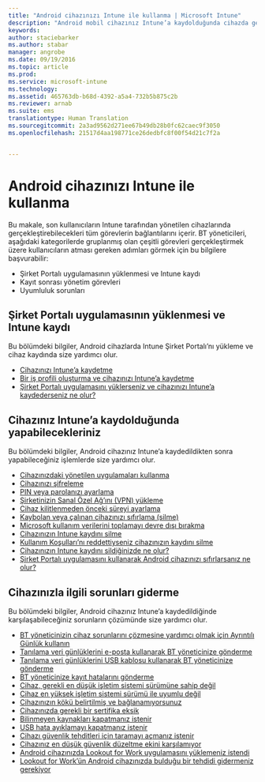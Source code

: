 ```yaml
---
title: "Android cihazınızı Intune ile kullanma | Microsoft Intune"
description: "Android mobil cihazınız Intune’a kaydolduğunda cihazda gerçekleştirebileceğiniz görevlere yönelik bağlantıların listesi"
keywords: 
author: staciebarker
ms.author: stabar
manager: angrobe
ms.date: 09/19/2016
ms.topic: article
ms.prod: 
ms.service: microsoft-intune
ms.technology: 
ms.assetid: 465763db-b68d-4392-a5a4-732b5b875c2b
ms.reviewer: arnab
ms.suite: ems
translationtype: Human Translation
ms.sourcegitcommit: 2a3ad9562d271ee67b49db28b0fc62caec9f3050
ms.openlocfilehash: 21517d4aa198771ce26dedbfc8f00f54d21c7f2a


---
```



# Android cihazınızı Intune ile kullanma

Bu makale, son kullanıcıların Intune tarafından yönetilen cihazlarında gerçekleştirebilecekleri tüm görevlerin bağlantılarını içerir. BT yöneticileri, aşağıdaki kategorilerde gruplanmış olan çeşitli görevleri gerçekleştirmek üzere kullanıcıların atması gereken adımları görmek için bu bilgilere başvurabilir:

- Şirket Portalı uygulamasının yüklenmesi ve Intune kaydı
- Kayıt sonrası yönetim görevleri
- Uyumluluk sorunları

## Şirket Portalı uygulamasının yüklenmesi ve Intune kaydı

Bu bölümdeki bilgiler, Android cihazlarda Intune Şirket Portalı’nı yükleme ve cihaz kaydında size yardımcı olur.

- [Cihazınızı Intune’a kaydetme](enroll-your-device-in-Intune-android.md)
- [Bir iş profili oluşturma ve cihazınızı Intune’a kaydetme](create-a-work-profile-and-enroll-your-device-in-intune-android.md)
- [Şirket Portalı uygulamasını yüklerseniz ve cihazınızı Intune’a kaydederseniz ne olur?](what-happens-if-you-install-the-company-portal-app-and-enroll-your-device-in-intune-android.md)

## Cihazınız Intune’a kaydolduğunda yapabilecekleriniz

Bu bölümdeki bilgiler, Android cihazınız Intune’a kaydedildikten sonra yapabileceğiniz işlemlerde size yardımcı olur.

- [Cihazınızdaki yönetilen uygulamaları kullanma](use-managed-apps-on-your-device-android.md)
- [Cihazınızı şifreleme](encrypt-your-device-android.md)
- [PIN veya parolanızı ayarlama](set-your-pin-or-password-android.md)
- [Şirketinizin Sanal Özel Ağ’ını (VPN) yükleme](install-your-companys-virtual-private-network-VPN-android.md)
- [Cihaz kilitlenmeden önceki süreyi ayarlama](set-the-amount-of-time-before-your-device-is-locked-android.md)
- [Kaybolan veya çalınan cihazınızı sıfırlama (silme)](reset-erase-your-lost-or-stolen-device-android.md)
- [Microsoft kullanım verilerini toplamayı devre dışı bırakma](turn-off-microsoft-usage-data-collection-android.md)
- [Cihazınızın Intune kaydını silme](unenroll-your-device-from-intune-android.md)
- [Kullanım Koşulları’nı reddettiyseniz cihazınızın kaydını silme](unenroll-your-device-from-intune-if-you-declined-terms-of-use-android.md)
- [Cihazınızın Intune kaydını sildiğinizde ne olur?](what-happens-if-you-unenroll-your-device-from-intune-android.md)
- [Şirket Portalı uygulamasını kullanarak Android cihazınızı sıfırlarsanız ne olur?](what-happens-if-you-reset-your-device-using-the-company-portal-android.md)
<!--- - [What is the Rights Management sharing app?](what-is-the-rms-sharing-app-android.md) --->

## Cihazınızla ilgili sorunları giderme

Bu bölümdeki bilgiler, Android cihazınız Intune’a kaydedildiğinde karşılaşabileceğiniz sorunların çözümünde size yardımcı olur.

- [BT yöneticinizin cihaz sorunlarını çözmesine yardımcı olmak için Ayrıntılı Günlük kullanın](use-verbose-logging-to-help-your-it-administrator-fix-device-issues-android.md)
- [Tanılama veri günlüklerini e-posta kullanarak BT yöneticinize gönderme](send-diagnostic-data-logs-to-your-it-administrator-using-email-android.md)
- [Tanılama veri günlüklerini USB kablosu kullanarak BT yöneticinize gönderme](send-diagnostic-data-logs-to-your-it-administrator-using-a-usb-cable-android.md)
- [BT yöneticinize kayıt hatalarını gönderme](send-enrollment-errors-to-your-it-administrator-android.md)
- [Cihaz, gerekli en düşük işletim sistemi sürümüne sahip değil](device-doesnt-have-the-required-minimum-operating-system-version-android.md)
- [Cihaz en yüksek işletim sistemi sürümü ile uyumlu değil](device-doesnt-comply-with-maximum-operating-system-version-android.md)
- [Cihazınızın kökü belirtilmiş ve bağlanamıyorsunuz](your-device-is-rooted-and-you-cant-connect-android.md)
- [Cihazınızda gerekli bir sertifika eksik](your-device-is-missing-a-required-certificate-android.md)
- [Bilinmeyen kaynakları kapatmanız istenir](you-are-asked-to-turn-off-unknown-sources-android.md)
- [USB hata ayıklamayı kapatmanız istenir](you-are-asked-to-turn-off-usb-debugging-android.md)
- [Cihazı güvenlik tehditleri için taramayı açmanız istenir](you-are-asked-to-turn-on-scan-device-for-security-threats-android.md)
- [Cihazınız en düşük güvenlik düzeltme ekini karşılamıyor](your-device-does-not-meet-the-minimum-security-patch-android.md)
- [Android cihazınızda Lookout for Work uygulamasını yüklemeniz istendi](you-are-prompted-to-install-lookout-for-work-android.md)
- [Lookout for Work’ün Android cihazınızda bulduğu bir tehdidi gidermeniz gerekiyor](you-need-to-resolve-a-threat-found-by-lookout-for-work-android.md)



<!--HONumber=Oct16_HO2-->


